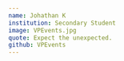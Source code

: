 ```yaml
---
name: Johathan K
institution: Secondary Student
image: VPEvents.jpg
quote: Expect the unexpected.
github: VPEvents
---
```

